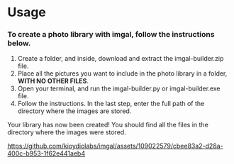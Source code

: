 # Usage

### To create a photo library with imgal, follow the instructions below.

1) Create a folder, and inside, download and extract the imgal-builder.zip file.
2) Place all the pictures you want to include in the photo library in a folder, **WITH NO OTHER FILES**.
3) Open your terminal, and run the imgal-builder.py or imgal-builder.exe file.
4) Follow the instructions. In the last step, enter the full path of the directory where the images are stored.

Your library has now been created! You should find all the files in the directory where the images were stored.

https://github.com/kioydiolabs/imgal/assets/109022579/cbee83a2-d28a-400c-b953-1f62e441aeb4
